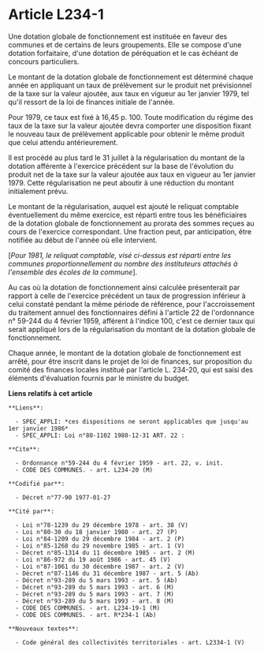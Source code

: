 # Article L234-1

Une dotation globale de fonctionnement est instituée en faveur des communes et de certains de leurs groupements. Elle se
compose d'une dotation forfaitaire, d'une dotation de péréquation et le cas échéant de concours particuliers.

Le montant de la dotation globale de fonctionnement est déterminé chaque année en appliquant un taux de prélèvement sur le
produit net prévisionnel de la taxe sur la valeur ajoutée, aux taux en vigueur au 1er janvier 1979, tel qu'il ressort de la
loi de finances initiale de l'année.

Pour 1979, ce taux est fixé à 16,45 p. 100. Toute modification du régime des taux de la taxe sur la valeur ajoutée devra
comporter une disposition fixant le nouveau taux de prélèvement applicable pour obtenir le même produit que celui attendu
antérieurement.

Il est procédé au plus tard le 31 juillet à la régularisation du montant de la dotation afférente à l'exercice précédent sur
la base de l'évolution du produit net de la taxe sur la valeur ajoutée aux taux en vigueur au 1er janvier 1979. Cette
régularisation ne peut aboutir à une réduction du montant initialement prévu.

Le montant de la régularisation, auquel est ajouté le reliquat comptable éventuellement du même exercice, est réparti entre
tous les bénéficiaires de la dotation globale de fonctionnement au prorata des sommes reçues au cours de l'exercice
correspondant. Une fraction peut, par anticipation, être notifiée au début de l'année où elle intervient.

[*Pour 1981, le reliquat comptable, visé ci-dessus est réparti entre les communes proportionnellement au nombre des
instituteurs attachés à l'ensemble des écoles de la commune*].

Au cas où la dotation de fonctionnement ainsi calculée présenterait par rapport à celle de l'exercice précédent un taux de
progression inférieur à celui constaté pendant la même période de référence, pour l'accroissement du traitement annuel des
fonctionnaires défini à l'article 22 de l'ordonnance n° 59-244 du 4 février 1959, afférent à l'indice 100, c'est ce dernier
taux qui serait appliqué lors de la régularisation du montant de la dotation globale de fonctionnement.

Chaque année, le montant de la dotation globale de fonctionnement est arrêté, pour être inscrit dans le projet de loi de
finances, sur proposition du comité des finances locales institué par l'article L. 234-20, qui est saisi des éléments
d'évaluation fournis par le ministre du budget.

**Liens relatifs à cet article**

	**Liens**:

	  - SPEC_APPLI: *ces dispositions ne seront applicables que jusqu'au 1er janvier 1986*
	  - SPEC_APPLI: Loi n°80-1102 1980-12-31 ART. 22 :

	**Cite**:

	  - Ordonnance n°59-244 du 4 février 1959 - art. 22, v. init.
	  - CODE DES COMMUNES. - art. L234-20 (M)

	**Codifié par**:

	  - Décret n°77-90 1977-01-27

	**Cité par**:

	  - Loi n°78-1239 du 29 décembre 1978 - art. 38 (V)
	  - Loi n°80-30 du 18 janvier 1980 - art. 27 (P)
	  - Loi n°84-1209 du 29 décembre 1984 - art. 2 (P)
	  - Loi n°85-1268 du 29 novembre 1985 - art. 1 (V)
	  - Décret n°85-1314 du 11 décembre 1985 - art. 2 (M)
	  - Loi n°86-972 du 19 août 1986 - art. 45 (V)
	  - Loi n°87-1061 du 30 décembre 1987 - art. 2 (V)
	  - Décret n°87-1146 du 31 décembre 1987 - art. 5 (Ab)
	  - Décret n°93-289 du 5 mars 1993 - art. 5 (Ab)
	  - Décret n°93-289 du 5 mars 1993 - art. 6 (M)
	  - Décret n°93-289 du 5 mars 1993 - art. 7 (M)
	  - Décret n°93-289 du 5 mars 1993 - art. 8 (M)
	  - CODE DES COMMUNES. - art. L234-19-1 (M)
	  - CODE DES COMMUNES. - art. R*234-1 (Ab)

	**Nouveaux textes**:

	  - Code général des collectivités territoriales - art. L2334-1 (V)
